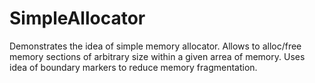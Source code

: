 # SimpleAllocator

Demonstrates the idea of simple memory allocator.
Allows to alloc/free memory sections of arbitrary size within a given arrea of memory.
Uses idea of boundary markers to reduce memory fragmentation.
